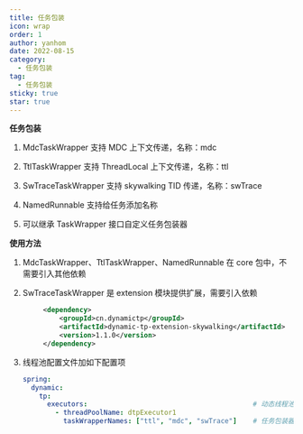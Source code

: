 ```yaml
---
title: 任务包装
icon: wrap
order: 1
author: yanhom
date: 2022-08-15
category:
  - 任务包装
tag:
  - 任务包装
sticky: true
star: true
---
```



**任务包装**

1. MdcTaskWrapper 支持 MDC 上下文传递，名称：mdc

2. TtlTaskWrapper 支持 ThreadLocal 上下文传递，名称：ttl

3. SwTraceTaskWrapper 支持 skywalking TID 传递，名称：swTrace

4. NamedRunnable 支持给任务添加名称

5. 可以继承 TaskWrapper 接口自定义任务包装器


**使用方法**

1. MdcTaskWrapper、TtlTaskWrapper、NamedRunnable 在 core 包中，不需要引入其他依赖

2. SwTraceTaskWrapper 是 extension 模块提供扩展，需要引入依赖
   ```xml
        <dependency>
            <groupId>cn.dynamictp</groupId>
            <artifactId>dynamic-tp-extension-skywalking</artifactId>
            <version>1.1.0</version>
        </dependency>
    ```
   
3. 线程池配置文件加如下配置项
   ```yaml
   spring:
     dynamic:
       tp:
         executors:                                         # 动态线程池配置，省略其他项，具体看上述配置文件
           - threadPoolName: dtpExecutor1
             taskWrapperNames: ["ttl", "mdc", "swTrace"]    # 任务包装器名称，继承TaskWrapper接口
   ```